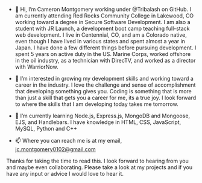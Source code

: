 - 👋 Hi, I’m Cameron Montgomery working under @Tribalash on GitHub. I am currently attending Red Rocks Community College
in Lakewood, CO working toward a degree in Secure Software Development. I am also a student with JR Launch, a development
boot camp teaching full-stack web development. I live in Centennial, CO, and am a Colorado native, even though I have lived in various states and spent almost a year in Japan. I have done a few different things before pursuing development. I spent 5 years on active duty in the US. Marine Corps, worked offshore in the oil industry, as a technician with DirecTV, and worked as a director with WarriorNow.

- 👀 I’m interested in growing my development skills and working toward a career in the industry. I love the challenge and sense of accomplishment that developing something gives you. Coding is something that is more than just a skill that gets you a career for me, its a true joy. I look forward to where the skills that I am developing today takes me tomorrow.

- 🌱 I’m currently learning Node.js, Express.js, MongoDB and Mongoose, EJS, and Handlebars. I have knowledge in HTML, CSS, JavaScript, MySQL, Python and C++

- 📫 Where you can reach me is at my email, jc.montgomery0102@gmail.com 

Thanks for taking the time to read this. I look forward to hearing from you and maybe even collaborating. Please take a look at my projects and if you have any input or advice I would love to hear it.
